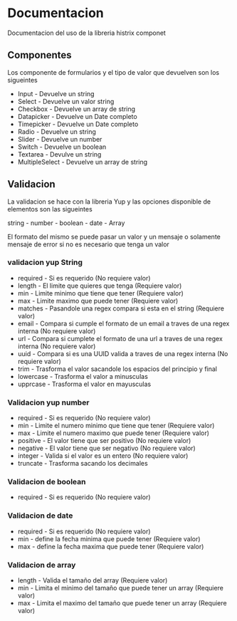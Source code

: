# Documentacion

Documentacion del uso de la libreria histrix componet

## Componentes

Los componente de formularios y el tipo de valor que devuelven son los sigueintes

- Input - Devuelve un string
- Select - Devuelve un valor string
- Checkbox - Devuelve un array de string
- Datapicker - Devuelve un Date completo
- Timepicker - Devuelve un Date completo
- Radio - Devuelve un string
- Slider - Devuelve un number
- Switch - Devuelve un boolean
- Textarea - Devulve un string
- MultipleSelect - Devuelve un array de string

## Validacion

La validacion se hace con la libreria Yup y las opciones disponible de elementos son las sigueintes

string - number - boolean - date - Array

El formato del mismo se puede pasar un valor y un mensaje o solamente mensaje de error si no es necesario que tenga un valor

### validacion yup String

- required - Si es requerido (No requiere valor)
- length - El limite que quieres que tenga (Requiere valor)
- min - Limite minimo que tiene que tener (Requiere valor)
- max - Limite maximo que puede tener (Requiere valor)
- matches - Pasandole una regex compara si esta en el string (Requiere valor)
- email - Compara si cumple el formato de un email a traves de una regex interna (No requiere valor)
- url - Compara si cumplete el formato de una url a traves de una regex interna (No requiere valor)
- uuid - Compara si es una UUID valida a traves de una regex interna (No requiere valor)
- trim - Trasforma el valor sacandole los espacios del principio y final
- lowercase - Trasforma el valor a minusculas
- upprcase - Trasforma el valor en mayusculas

### Validacion yup number

- required - Si es requerido (No requiere valor)
- min - Limite el numero minimo que tiene que tener (Requiere valor)
- max - Limite el numero maximo que puede tener (Requiere valor)
- positive - El valor tiene que ser positivo (No requiere valor)
- negative - El valor tiene que ser negativo (No requiere valor)
- integer - Valida si el valor es un entero (No requiere valor)
- truncate - Trasforma sacando los decimales

### Validacion de boolean

- required - Si es requerido (No requiere valor)

### Validacion de date

- required - Si es requerido (No requiere valor)
- min - define la fecha minima que puede tener (Requiere valor)
- max - define la fecha maxima que puede tener (Requiere valor)

### Validacion de array

- length - Valida el tamaño del array (Requiere valor)
- min - Limita el minimo del tamaño que puede tener un array (Requiere valor)
- max - Limita el maximo del tamaño que puede tener un array (Requiere valor)
